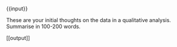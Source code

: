 {{input}}

These are your initial thoughts on the data in a qualitative analysis. Summarise in 100-200 words.

[[output]]